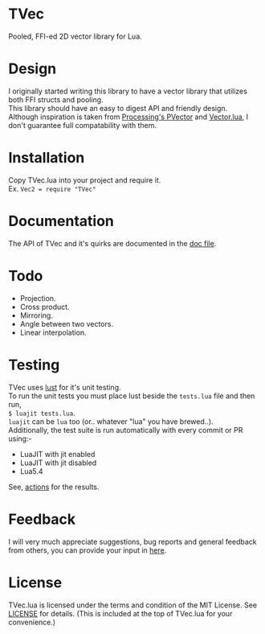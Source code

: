 # TVec
Pooled, FFI-ed 2D vector library for Lua. <br/>

# Design
I originally started writing this library to have a vector library that utilizes both FFI structs and pooling. <br/>
This library should have an easy to digest API and friendly design. <br/>
Although inspiration is taken from [Processing's PVector](https://processing.org/reference/PVector.html) and [Vector.lua](https://github.com/themousery/vector.lua), I don't guarantee full compatability with them.

# Installation
Copy TVec.lua into your project and require it. <br/>
Ex. `Vec2 = require "TVec"`

# Documentation
The API of TVec and it's quirks are documented in the [doc file](https://github.com/FlamingArr/TVec/blob/main/TVEC_DOC.md).

# Todo
* Projection.
* Cross product.
* Mirroring.
* Angle between two vectors.
* Linear interpolation.

# Testing
TVec uses [lust](https://github.com/bjornbytes/lust) for it's unit testing. <br/>
To run the unit tests you must place lust beside the `tests.lua` file and then run, <br/>
`$ luajit tests.lua`. <br/>
`luajit` can be `lua` too (or.. whatever "lua" you have brewed..). <br/>
Additionally, the test suite is run automatically with every commit or PR using:-
* LuaJIT with jit enabled
* LuaJIT with jit disabled
* Lua5.4

See, [actions](https://github.com/FlamingArr/TVec/actions) for the results.

# Feedback
I will very much appreciate suggestions, bug reports and general feedback from others, you can provide your input in [here](https://github.com/FlamingArr/TVec/issues).

# License
TVec.lua is licensed under the terms and condition of the MIT License.
See [LICENSE](LICENSE) for details.
(This is included at the top of TVec.lua for your convenience.)

